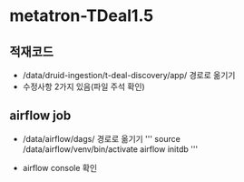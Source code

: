 # metatron-TDeal1.5

## 적재코드
- /data/druid-ingestion/t-deal-discovery/app/ 경로로 옮기기
- 수정사항 2가지 있음(파일 주석 확인)

## airflow job
- /data/airflow/dags/ 경로로 옮기기
'''
source /data/airflow/venv/bin/activate
airflow initdb
'''

- airflow console 확인